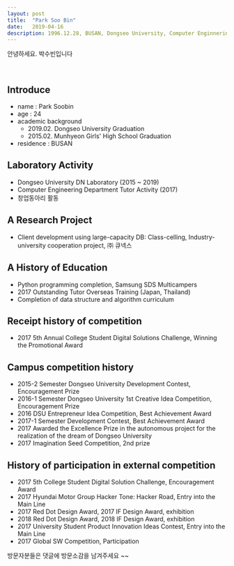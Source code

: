 ```yaml
---
layout: post
title:  "Park Soo Bin"
date:   2019-04-16
description: 1996.12.28, BUSAN, Dongseo University, Computer Enginnering, Web Developer
---
```


<p class="intro"><span class="dropcap">안</span>녕하세요. 박수빈입니다</p>
<br>

## Introduce

* name : Park Soobin
* age : 24
* academic background 
    * 2019.02. Dongseo University Graduation
    * 2015.02. Munhyeon Girls' High School Graduation
* residence : BUSAN

## Laboratory Activity

* Dongseo University DN Laboratory (2015 ~ 2019)
* Computer Engineering Department Tutor Activity (2017)
* 창업동아리 활동

## A Research Project

* Client development using large-capacity DB: Class-celling, Industry-university cooperation project, ㈜ 큐넥스

## A History of Education

* Python programming completion, Samsung SDS Multicampers
* 2017 Outstanding Tutor Overseas Training (Japan, Thailand)
* Completion of data structure and algorithm curriculum

## Receipt history of competition

* 2017 5th Annual College Student Digital Solutions Challenge, Winning the Promotional Award

## Campus competition history

* 2015-2 Semester Dongseo University Development Contest, Encouragement Prize
* 2016-1 Semester Dongseo University 1st Creative Idea Competition, Encouragement Prize
* 2016 DSU Entrepreneur Idea Competition, Best Achievement Award
* 2017-1 Semester Development Contest, Best Achievement Award
* 2017 Awarded the Excellence Prize in the autonomous project for the realization of the dream of Dongseo University
* 2017 Imagination Seed Competition, 2nd prize

## History of participation in external competition

* 2017 5th College Student Digital Solution Challenge, Encouragement Award
* 2017 Hyundai Motor Group Hacker Tone: Hacker Road, Entry into the Main Line
* 2017 Red Dot Design Award, 2017 IF Design Award, exhibition
* 2018 Red Dot Design Award, 2018 IF Design Award, exhibition
* 2017 University Student Product Innovation Ideas Contest, Entry into the Main Line
* 2017 Global SW Competition, Participation




방문자분들은 댓글에 방문소감을 남겨주세요 ~~

